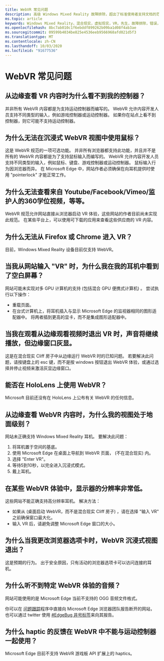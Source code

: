 ```yaml
---
title: WebVR 常见问题
description: 高级 Windows Mixed Reality 故障排除，超出了标准使用者支持文档的范围。
ms.topic: article
keywords: Windows Mixed Reality，混合现实，虚拟现实，VR，先生，故障排除，错误，帮助，支持，WebVR
ms.openlocfilehash: 8bc7ab010c1f6ebddf899262b09ba1d08f4ab3ae
ms.sourcegitcommit: 09599b4034be825e4536eeb9566968afd021d5f3
ms.translationtype: MT
ms.contentlocale: zh-CN
ms.lasthandoff: 10/03/2020
ms.locfileid: "91677536"
---
```

# <a name="webvr-faqs"></a>WebVR 常见问题

## <a name="why-cant-i-see-my-controllers-when-viewing-vr-content-from-edge"></a>从边缘查看 VR 内容时为什么看不到我的控制器？

并非所有 WebVR 内容都是为支持运动控制器而编写的。 WebVR 允许内容开发人员支持不同类型的输入，例如游戏控制器或运动控制器。 如果你在站点上看不到控制器，则它可能不支持运动控制器。

## <a name="why-cant-i-use-the-mouse-in-an-immersive-webvr-view"></a>为什么无法在沉浸式 WebVR 视图中使用鼠标？

这是 WebVR 规范的一项可选功能。 并非所有浏览器都支持此功能，并且并不是所有的 WebVR 内容都是为了支持鼠标输入而编写的。 WebVR 允许内容开发人员支持不同类型的输入，例如鼠标、键盘、游戏控制器或运动控制器。 鼠标输入行为因浏览器而异。 在 Microsoft Edge 中，网站作者必须确保在向耳机提供时使用 "pointerlock" 才能正常工作。

## <a name="why-cant-i-view-360-degree-videos-from-youtubefacebookvimeothe-guardian-etc-from-edge-in-vr"></a>为什么无法查看来自 Youtube/Facebook/Vimeo/监护人的360学位视频，等等。

WebVR 规范允许网站直接从浏览器启动 VR 体验，这些网站的作者目前尚未实现此规范。 在某些平台上，可以使用可下载的应用来查看这些供应商的 VR 内容。

## <a name="why-cant-i-enter-vr-from-firefox-or-chrome"></a>为什么无法从 Firefox 或 Chrome 进入 VR？

目前，Windows Mixed Reality 设备目前仅支持 WebVR。

## <a name="when-i-enter-vr-from-a-website-why-do-i-see-a-blank-screen-in-my-headset"></a>当我从网站输入 "VR" 时，为什么我在我的耳机中看到了空白屏幕？

网站可能未实现对多 GPU 计算机的支持 (包括混合 GPU 便携式计算机) 。 尝试执行以下操作：
* 重载页面。
* 在台式计算机上，将耳机插入与显示 Microsoft Edge 的监视器相同的图形适配器中。 将两者插到更高的显卡，而不是集成图形适配器中。

## <a name="when-i-exit-vr-when-watching-a-video-from-edge-the-sound-continues-playing-but-the-edge-window-is-grayed-out"></a>当我在观看从边缘观看视频时退出 VR 时，声音将继续播放，但边缘窗口灰显。

这是在混合现实 Cliff 房子中从边缘运行 WebVR 时的已知问题。 若要解决此问题，请按键盘上的 esc 键，而不是按 windows 按钮退出 WebVR 体验，或通过选择并停止视频来激活灰显边缘窗口。

## <a name="can-i-use-webvr-on-the-hololens"></a>能否在 HoloLens 上使用 WebVR？

Microsoft 目前还没有在 HoloLens 上公布有关 WebVR 的任何信息。

## <a name="why-is-my-view-at-floor-level-when-viewing-webvr-content-from-edge"></a>从边缘查看 WebVR 内容时，为什么我的视图处于地面级别？

网站未正确支持 Windows Mixed Reality 耳机。 要解决此问题：
1. 将耳机置于空间的基底。
2. 使用 Microsoft Edge 在桌面上导航到 WebVR 页面， (不在混合现实) 内。
3. 选择 "Enter VR"。
4. 等待5到10秒，以完全进入沉浸式模式。
5. 戴上耳机。

## <a name="the-display-is-very-low-resolution-in-some-webvr-experiences"></a>在某些 WebVR 体验中，显示器的分辨率非常低。

这些网站不能正确支持高分辨率耳机。 解决方法：
* 如果从 (桌面启动 WebVR，而不是混合现实 Cliff 房子) ，请在选择 "输入 VR" 之前确保窗口最大化。
* 输入 VR 后，请避免调整 Microsoft Edge 窗口的大小。

## <a name="why-does-the-webvr-immersive-view-exit-when-i-change-browser-tabs"></a>为什么当我更改浏览器选项卡时，WebVR 沉浸式视图退出？

这是预期的行为。 出于安全原因，只有活动的浏览器选项卡可以访问连接的耳机。

## <a name="why-cant-i-hear-audio-on-a-particular-webvr-experience"></a>为什么听不到特定 WebVR 体验的音频？

网站可能使用的是 Microsoft Edge 当前不支持的 OGG 音频文件格式。

你可以在 [问题跟踪](https://developer.microsoft.com/en-us/microsoft-edge/platform/issues/)程序中直接向 Microsoft Edge 浏览器团队报告断开的网站，也可以通过 twitter 使用 [#EdgeBug 井号标签](https://blogs.windows.com/msedgedev/2016/08/11/edgebug-twitter/)来向其报告。

## <a name="why-does-haptic-feedback-not-work-in-webvr-with-motion-controllers"></a>为什么 haptic 的反馈在 WebVR 中不能与运动控制器一起使用？

Microsoft Edge 目前不支持 WebVR 游戏板 API 扩展上的 haptics。


